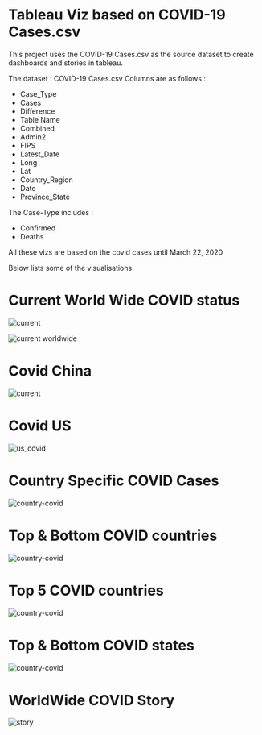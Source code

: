 # Tableau Viz based on COVID-19 Cases.csv

This project uses the COVID-19 Cases.csv as the source dataset to create dashboards and stories in tableau.

The dataset : COVID-19 Cases.csv
Columns are as follows :
* Case_Type
* Cases
* Difference
* Table Name
* Combined
* Admin2
* FIPS
* Latest_Date
* Long
* Lat
* Country_Region
* Date
* Province_State


The Case-Type includes :
* Confirmed
* Deaths


All these vizs are based on the covid cases until March 22, 2020

Below lists some of the visualisations.

# Current World Wide COVID status

![current](https://github.com/abhijithremesh/Tableau-portfolio/blob/master/COVID-19%20Cases_updated/tableau%20vizs/images/Current%20status.png)

![current worldwide](https://github.com/abhijithremesh/Tableau-portfolio/blob/master/COVID-19%20Cases_updated/tableau%20vizs/images/WorldWide%20Covid.png)

# Covid China

![current](https://github.com/abhijithremesh/Tableau-portfolio/blob/master/COVID-19%20Cases_updated/tableau%20vizs/images/Covid%20China.png)


# Covid US

![us_covid](https://github.com/abhijithremesh/Tableau-portfolio/blob/master/COVID-19%20Cases_updated/tableau%20vizs/images/Covid%20US.png)

# Country Specific COVID Cases

![country-covid](https://github.com/abhijithremesh/Tableau-portfolio/blob/master/COVID-19%20Cases_updated/tableau%20vizs/images/Country%20Specific%20COVID.png)

# Top & Bottom COVID countries

![country-covid](https://github.com/abhijithremesh/Tableau-portfolio/blob/master/COVID-19%20Cases_updated/tableau%20vizs/images/Top%20%26%20Bottom%20COVID%20countries.png)

# Top 5 COVID countries

![country-covid](https://github.com/abhijithremesh/Tableau-portfolio/blob/master/COVID-19%20Cases_updated/tableau%20vizs/images/Top%205%20COVID%20countries.png)

# Top & Bottom COVID states

![country-covid](https://github.com/abhijithremesh/Tableau-portfolio/blob/master/COVID-19%20Cases_updated/tableau%20vizs/images/Top%20%26%20Bottom%20COVID%20States.png)

# WorldWide COVID Story 

![story](https://github.com/abhijithremesh/Tableau-portfolio/blob/master/COVID-19%20Cases_updated/tableau%20vizs/images/COVID%20Story%201%20.png)









